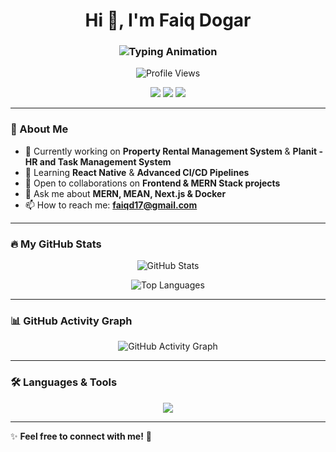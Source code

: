 <h1 align="center">Hi 👋, I'm Faiq Dogar</h1>
<h3 align="center">
  <img src="https://readme-typing-svg.herokuapp.com?font=Fira+Code&duration=2000&pause=1000&color=00C7B7&center=true&width=435&lines=A+Passionate+Software+Engineer!;MERN+Stack+%7C+Next.js+%7C+React+Native;Love+to+Build+and+Innovate" alt="Typing Animation" />
</h3>

<p align="center">
  <img src="https://komarev.com/ghpvc/?username=faiq-dogar&label=Profile%20Views&color=0e75b6&style=flat" alt="Profile Views" />
</p>

<p align="center">
  <a href="https://linkedin.com/in/myselfabdullah007"><img src="https://img.shields.io/badge/LinkedIn-0077B5?style=for-the-badge&logo=linkedin&logoColor=white"/></a>
  <a href="https://instagram.com/faiq_dogar4363"><img src="https://img.shields.io/badge/Instagram-E4405F?style=for-the-badge&logo=instagram&logoColor=white"/></a>
  <a href="mailto:faiqd17@gmail.com"><img src="https://img.shields.io/badge/Email-D14836?style=for-the-badge&logo=gmail&logoColor=white"/></a>
</p>

---

### 🚀 About Me  
- 🔭 Currently working on **Property Rental Management System** & **Planit - HR and Task Management System**  
- 🌱 Learning **React Native** & **Advanced CI/CD Pipelines**  
- 👯 Open to collaborations on **Frontend & MERN Stack projects**  
- 💬 Ask me about **MERN, MEAN, Next.js & Docker**  
- 📫 How to reach me: **faiqd17@gmail.com**  

---

### 🔥 My GitHub Stats  


<p align="center">
  <img src="https://github-readme-stats.vercel.app/api?username=faiq-dogar&show_icons=true&theme=dracula&locale=en&include_all_commits=true&rank_icon=github" alt="GitHub Stats" />
</p>

<p align="center">
  <img src="https://github-readme-stats.vercel.app/api/top-langs?username=faiq-dogar&show_icons=true&theme=dark&locale=en&layout=compact" alt="Top Languages" />
</p>

---

### 📊 GitHub Activity Graph
<p align="center">
  <img src="https://github-readme-activity-graph.vercel.app/graph?username=faiq-dogar&bg_color=1c1917&color=00C7B7&line=00C7B7&point=FFFFFF&area=true&hide_border=true" alt="GitHub Activity Graph" />
</p>

---

### 🛠️ Languages & Tools  
<p align="center">
  <img src="https://skillicons.dev/icons?i=react,redux,typescript,javascript,nextjs,vue,angular,html,css,bootstrap,tailwind,androidstudio,flutter,java,cpp,c,cs,python,nodejs,express,mongodb,mysql,postgres,docker,kubernetes,git,github,gitlab,bash,linux,aws,gcp,firebase,graphql,jest,selenium" />
</p>


---

✨ **Feel free to connect with me!** 🚀
